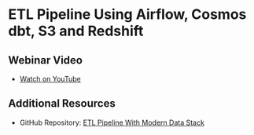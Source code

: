 # ETL Pipeline Using Airflow, Cosmos dbt, S3 and Redshift

## Webinar Video
- [Watch on YouTube](https://youtu.be/jesm6jXVLIc?si=1Ab_CL6VWY5kONao)

## Additional Resources
- GitHub Repository: [ETL Pipeline With Modern Data Stack](https://github.com/hybedot/dvd-rental-pipeline)
